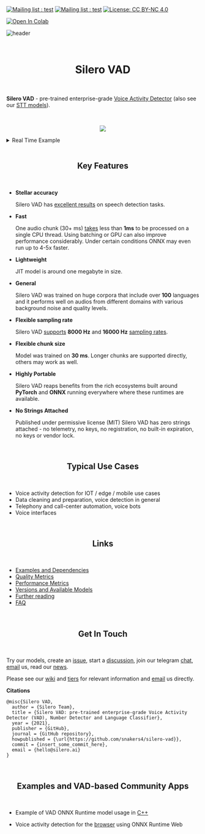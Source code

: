 [![Mailing list : test](http://img.shields.io/badge/Email-gray.svg?style=for-the-badge&logo=gmail)](mailto:hello@silero.ai) [![Mailing list : test](http://img.shields.io/badge/Telegram-blue.svg?style=for-the-badge&logo=telegram)](https://t.me/silero_speech) [![License: CC BY-NC 4.0](https://img.shields.io/badge/License-MIT-lightgrey.svg?style=for-the-badge)](https://github.com/snakers4/silero-vad/blob/master/LICENSE)

[![Open In Colab](https://colab.research.google.com/assets/colab-badge.svg)](https://colab.research.google.com/github/snakers4/silero-vad/blob/master/silero-vad.ipynb)

![header](https://user-images.githubusercontent.com/12515440/89997349-b3523080-dc94-11ea-9906-ca2e8bc50535.png)

<br/>
<h1 align="center">Silero VAD</h1>
<br/>

**Silero VAD** - pre-trained enterprise-grade [Voice Activity Detector](https://en.wikipedia.org/wiki/Voice_activity_detection) (also see our [STT models](https://github.com/snakers4/silero-models)).

<br/>

<p align="center">
  <img src="https://user-images.githubusercontent.com/12515440/228639780-876f7801-8ec5-4daf-89f3-b45b22dd1a73.png" />
</p>


<details>
<summary>Real Time Example</summary>

https://user-images.githubusercontent.com/36505480/144874384-95f80f6d-a4f1-42cc-9be7-004c891dd481.mp4

</details>

<br/>
<h2 align="center">Key Features</h2>
<br/>

- **Stellar accuracy**

  Silero VAD has [excellent results](https://github.com/snakers4/silero-vad/wiki/Quality-Metrics#vs-other-available-solutions) on speech detection tasks.
  
- **Fast**

  One audio chunk (30+ ms) [takes](https://github.com/snakers4/silero-vad/wiki/Performance-Metrics#silero-vad-performance-metrics) less than **1ms** to be processed on a single CPU thread. Using batching or GPU can also improve performance considerably. Under certain conditions ONNX may even run up to 4-5x faster. 

- **Lightweight**

  JIT model is around one megabyte in size.

- **General**

  Silero VAD was trained on huge corpora that include over **100** languages and it performs well on audios from different domains with various background noise and quality levels.

- **Flexible sampling rate**

  Silero VAD [supports](https://github.com/snakers4/silero-vad/wiki/Quality-Metrics#sample-rate-comparison)  **8000 Hz** and **16000 Hz** [sampling rates](https://en.wikipedia.org/wiki/Sampling_(signal_processing)#Sampling_rate).

- **Flexible chunk size**

  Model was trained on **30 ms**. Longer chunks are supported directly, others may work as well.

- **Highly Portable**

  Silero VAD reaps benefits from the rich ecosystems built around **PyTorch** and **ONNX** running everywhere where these runtimes are available.

- **No Strings Attached**

   Published under permissive license (MIT) Silero VAD has zero strings attached - no telemetry, no keys, no registration, no built-in expiration, no keys or vendor lock.

<br/>
<h2 align="center">Typical Use Cases</h2>
<br/>

- Voice activity detection for IOT / edge / mobile use cases
- Data cleaning and preparation, voice detection in general
- Telephony and call-center automation, voice bots
- Voice interfaces

<br/>
<h2 align="center">Links</h2>
<br/>


- [Examples and Dependencies](https://github.com/snakers4/silero-vad/wiki/Examples-and-Dependencies#dependencies)
- [Quality Metrics](https://github.com/snakers4/silero-vad/wiki/Quality-Metrics)
- [Performance Metrics](https://github.com/snakers4/silero-vad/wiki/Performance-Metrics)
- [Versions and Available Models](https://github.com/snakers4/silero-vad/wiki/Version-history-and-Available-Models)
- [Further reading](https://github.com/snakers4/silero-models#further-reading)
- [FAQ](https://github.com/snakers4/silero-vad/wiki/FAQ)

<br/>
<h2 align="center">Get In Touch</h2>
<br/>

Try our models, create an [issue](https://github.com/snakers4/silero-vad/issues/new), start a [discussion](https://github.com/snakers4/silero-vad/discussions/new), join our telegram [chat](https://t.me/silero_speech), [email](mailto:hello@silero.ai) us, read our [news](https://t.me/silero_news).

Please see our [wiki](https://github.com/snakers4/silero-models/wiki) and [tiers](https://github.com/snakers4/silero-models/wiki/Licensing-and-Tiers) for relevant information and [email](mailto:hello@silero.ai) us directly.

**Citations**

```
@misc{Silero VAD,
  author = {Silero Team},
  title = {Silero VAD: pre-trained enterprise-grade Voice Activity Detector (VAD), Number Detector and Language Classifier},
  year = {2021},
  publisher = {GitHub},
  journal = {GitHub repository},
  howpublished = {\url{https://github.com/snakers4/silero-vad}},
  commit = {insert_some_commit_here},
  email = {hello@silero.ai}
}
```

<br/>
<h2 align="center">Examples and VAD-based Community Apps</h2>
<br/>

- Example of VAD ONNX Runtime model usage in [C++](https://github.com/snakers4/silero-vad/tree/master/examples/cpp) 

- Voice activity detection for the [browser](https://github.com/ricky0123/vad) using ONNX Runtime Web 

